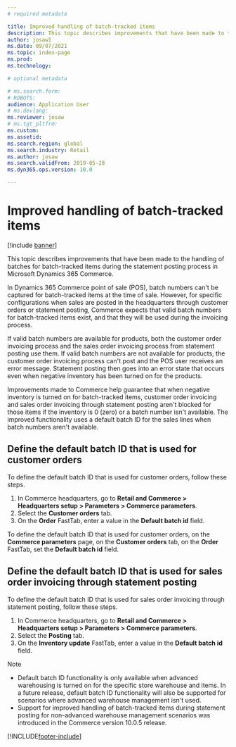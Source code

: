 ```yaml
---
# required metadata

title: Improved handling of batch-tracked items
description: This topic describes improvements that have been made to the handling of batches for batch-tracked items during the statement posting process in Microsoft Dynamics 365 Commerce.
author: josaw1
ms.date: 09/07/2021
ms.topic: index-page
ms.prod: 
ms.technology: 

# optional metadata

# ms.search.form: 
# ROBOTS: 
audience: Application User
# ms.devlang: 
ms.reviewer: josaw
# ms.tgt_pltfrm: 
ms.custom: 
ms.assetid: 
ms.search.region: global
ms.search.industry: Retail
ms.author: josaw
ms.search.validFrom: 2019-05-28
ms.dyn365.ops.version: 10.0

---
```

# Improved handling of batch-tracked items

[!include [banner](includes/banner.md)]

This topic describes improvements that have been made to the handling of batches for batch-tracked items during the statement posting process in Microsoft Dynamics 365 Commerce.

In Dynamics 365 Commerce point of sale (POS), batch numbers can't be captured for batch-tracked items at the time of sale. However, for specific configurations when sales are posted in the headquarters through customer orders or statement posting, Commerce expects that valid batch numbers for batch-tracked items exist, and that they will be used during the invoicing process.

If valid batch numbers are available for products, both the customer order invoicing process and the sales order invoicing process from statement posting use them. If valid batch numbers are not available for products, the customer order invoicing process can't post and the POS user receives an error message. Statement posting then goes into an error state that occurs even when negative inventory has been turned on for the products.

Improvements made to Commerce help guarantee that when negative inventory is turned on for batch-tracked items, customer order invoicing and sales order invoicing through statement posting aren't blocked for those items if the inventory is 0 (zero) or a batch number isn't available. The improved functionality uses a default batch ID for the sales lines when batch numbers aren't available.

## Define the default batch ID that is used for customer orders

To define the default batch ID that is used for customer orders, follow these steps.

1. In Commerce headquarters, go to **Retail and Commerce \> Headquarters setup \> Parameters \> Commerce parameters**.
1. Select the **Customer orders** tab.
1. On the **Order** FastTab, enter a value in the **Default batch id** field.

To define the default batch ID that is used for customer orders, on the **Commerce parameters** page, on the **Customer orders** tab, on the **Order** FastTab, set the **Default batch id** field.

## Define the default batch ID that is used for sales order invoicing through statement posting

To define the default batch ID that is used for sales order invoicing through statement posting, follow these steps.

1. In Commerce headquarters, go to **Retail and Commerce \> Headquarters setup \> Parameters \> Commerce parameters**.
1. Select the **Posting** tab.
1. On the **Inventory update** FastTab, enter a value in the **Default batch id** field.

> [!NOTE]
> - Default batch ID functionality is only available when advanced warehousing is turned on for the specific store warehouse and items. In a future release, default batch ID functionality will also be supported for scenarios where advanced warehouse management isn't used.
> - Support for improved handling of batch-tracked items during statement posting for non-advanced warehouse management scenarios was introduced in the Commerce version 10.0.5 release.

[!INCLUDE[footer-include](../includes/footer-banner.md)]
